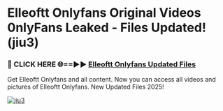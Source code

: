 # Elleoftt Onlyfans Original Videos 0nlyFans Leaked - Files Updated! (jiu3)

<h3>🔴 CLICK HERE 🌐==►► <a href="https://tinyurl.com/ehrbuxhb" rel="nofollow">Elleoftt Onlyfans Updated Files</a></h3>

Get Elleoftt Onlyfans and all content. Now you can access all videos and pictures of Elleoftt Onlyfans. New Updated Files 2025!

[![jiu3](https://i.imgur.com/lVYEuWS.gif)](https://tinyurl.com/ehrbuxhb)
